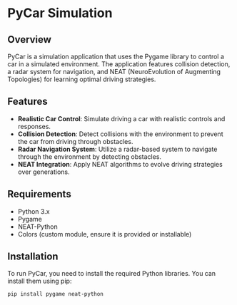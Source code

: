 # PyCar Simulation

## Overview
PyCar is a simulation application that uses the Pygame library to control a car in a simulated environment. The application features collision detection, a radar system for navigation, and NEAT (NeuroEvolution of Augmenting Topologies) for learning optimal driving strategies.

## Features
- **Realistic Car Control**: Simulate driving a car with realistic controls and responses.
- **Collision Detection**: Detect collisions with the environment to prevent the car from driving through obstacles.
- **Radar Navigation System**: Utilize a radar-based system to navigate through the environment by detecting obstacles.
- **NEAT Integration**: Apply NEAT algorithms to evolve driving strategies over generations.

## Requirements
- Python 3.x
- Pygame
- NEAT-Python
- Colors (custom module, ensure it is provided or installable)

## Installation
To run PyCar, you need to install the required Python libraries. You can install them using pip:

```bash
pip install pygame neat-python
